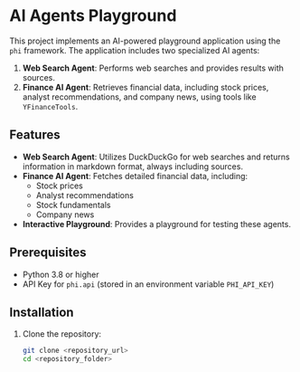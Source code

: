 # AI Agents Playground

This project implements an AI-powered playground application using the `phi` framework. The application includes two specialized AI agents:
1. **Web Search Agent**: Performs web searches and provides results with sources.
2. **Finance AI Agent**: Retrieves financial data, including stock prices, analyst recommendations, and company news, using tools like `YFinanceTools`.

## Features
- **Web Search Agent**: Utilizes DuckDuckGo for web searches and returns information in markdown format, always including sources.
- **Finance AI Agent**: Fetches detailed financial data, including:
  - Stock prices
  - Analyst recommendations
  - Stock fundamentals
  - Company news
- **Interactive Playground**: Provides a playground for testing these agents.

## Prerequisites
- Python 3.8 or higher
- API Key for `phi.api` (stored in an environment variable `PHI_API_KEY`)

## Installation
1. Clone the repository:
   ```bash
   git clone <repository_url>
   cd <repository_folder>

